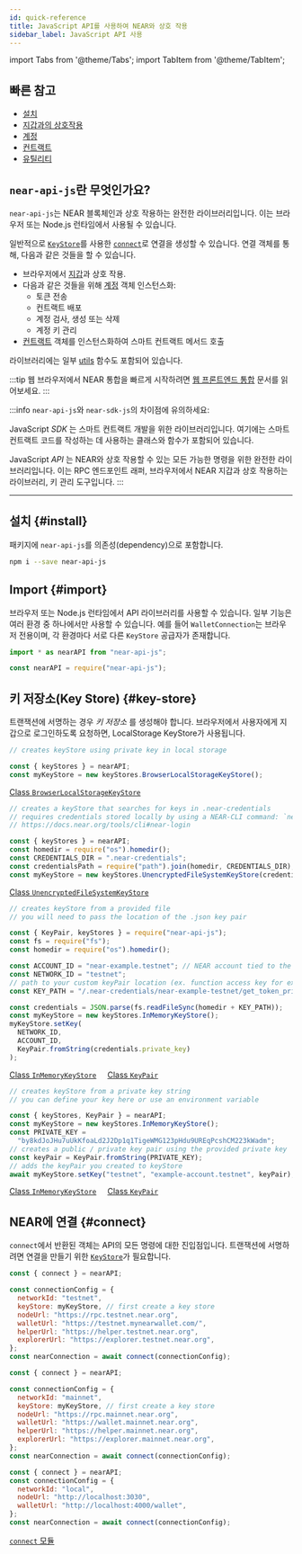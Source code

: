 ```yaml
---
id: quick-reference
title: JavaScript API를 사용하여 NEAR와 상호 작용
sidebar_label: JavaScript API 사용
---
```


import Tabs from '@theme/Tabs';
import TabItem from '@theme/TabItem';

## 빠른 참고

- [설치](#install)
- [지갑과의 상호작용](naj-wallet.md)
- [계정](naj-account.md)
- [컨트랙트](naj-contract.md)
- [유틸리티](naj-utils.md)

## `near-api-js`란 무엇인가요?

`near-api-js`는 NEAR 블록체인과 상호 작용하는 완전한 라이브러리입니다. 이는 브라우저 또는 Node.js 런타임에서 사용될 수 있습니다.

일반적으로 [`KeyStore`](#key-store)를 사용한 [`connect`](#connect)로 연결을 생성할 수 있습니다. 연결 객체를 통해, 다음과 같은 것들을 할 수 있습니다.

- 브라우저에서 [지갑](naj-wallet.md)과 상호 작용.
- 다음과 같은 것들을 위해 [계정](naj-account.md) 객체 인스턴스화:
  - 토큰 전송
  - 컨트랙트 배포
  - 계정 검사, 생성 또는 삭제
  - 계정 키 관리
- [컨트랙트](naj-contract.md) 객체를 인스턴스화하여 스마트 컨트랙트 메서드 호출

라이브러리에는 일부 [utils](naj-utils.md) 함수도 포함되어 있습니다.

:::tip 웹 브라우저에서 NEAR 통합을 빠르게 시작하려면 [웹 프론트엔드 통합](/develop/integrate/frontend) 문서를 읽어보세요. :::

:::info `near-api-js`와 `near-sdk-js`의 차이점에 유의하세요:

JavaScript _SDK_ 는 스마트 컨트랙트 개발을 위한 라이브러리입니다. 여기에는 스마트 컨트랙트 코드를 작성하는 데 사용하는 클래스와 함수가 포함되어 있습니다.

JavaScript _API_ 는 NEAR와 상호 작용할 수 있는 모든 가능한 명령을 위한 완전한 라이브러리입니다. 이는 RPC 엔드포인트 래퍼, 브라우저에서 NEAR 지갑과 상호 작용하는 라이브러리, 키 관리 도구입니다. :::

---

## 설치 {#install}

패키지에 `near-api-js`를 의존성(dependency)으로 포함합니다.

```bash
npm i --save near-api-js
```

## Import {#import}

브라우저 또는 Node.js 런타임에서 API 라이브러리를 사용할 수 있습니다. 일부 기능은 여러 환경 중 하나에서만 사용할 수 있습니다. 예를 들어 `WalletConnection`는 브라우저 전용이며, 각 환경마다 서로 다른 `KeyStore` 공급자가 존재합니다.

<Tabs>
<TabItem value="Browser" label="Browser" default>

```js
import * as nearAPI from "near-api-js";
```

</TabItem>
<TabItem value="Node" label="Node">

```js
const nearAPI = require("near-api-js");
```

</TabItem>
</Tabs>

## 키 저장소(Key Store) {#key-store}

트랜잭션에 서명하는 경우 _키 저장소_ 를 생성해야 합니다. 브라우저에서 사용자에게 지갑으로 로그인하도록 요청하면, LocalStorage KeyStore가 사용됩니다.

<Tabs>
<TabItem value="browser" label="Using Browser" default>

```js
// creates keyStore using private key in local storage

const { keyStores } = nearAPI;
const myKeyStore = new keyStores.BrowserLocalStorageKeyStore();
```

[<span class="typedoc-icon typedoc-icon-class"></span> Class `BrowserLocalStorageKeyStore`](https://near.github.io/near-api-js/classes/_near_js_keystores_browser.browser_local_storage_key_store.BrowserLocalStorageKeyStore.html)

</TabItem>
<TabItem value="dir" label="Using Credentials Directory">

```js
// creates a keyStore that searches for keys in .near-credentials
// requires credentials stored locally by using a NEAR-CLI command: `near login`
// https://docs.near.org/tools/cli#near-login

const { keyStores } = nearAPI;
const homedir = require("os").homedir();
const CREDENTIALS_DIR = ".near-credentials";
const credentialsPath = require("path").join(homedir, CREDENTIALS_DIR);
const myKeyStore = new keyStores.UnencryptedFileSystemKeyStore(credentialsPath);
```

[<span class="typedoc-icon typedoc-icon-class"></span> Class `UnencryptedFileSystemKeyStore`](https://near.github.io/near-api-js/classes/_near_js_keystores_node.unencrypted_file_system_keystore.UnencryptedFileSystemKeyStore.html)

</TabItem>
<TabItem value="file" label="Using a File">

```js
// creates keyStore from a provided file
// you will need to pass the location of the .json key pair

const { KeyPair, keyStores } = require("near-api-js");
const fs = require("fs");
const homedir = require("os").homedir();

const ACCOUNT_ID = "near-example.testnet"; // NEAR account tied to the keyPair
const NETWORK_ID = "testnet";
// path to your custom keyPair location (ex. function access key for example account)
const KEY_PATH = "/.near-credentials/near-example-testnet/get_token_price.json";

const credentials = JSON.parse(fs.readFileSync(homedir + KEY_PATH));
const myKeyStore = new keyStores.InMemoryKeyStore();
myKeyStore.setKey(
  NETWORK_ID,
  ACCOUNT_ID,
  KeyPair.fromString(credentials.private_key)
);
```

[<span class="typedoc-icon typedoc-icon-class"></span> Class `InMemoryKeyStore`](https://near.github.io/near-api-js/classes/_near_js_keystores.in_memory_key_store.InMemoryKeyStore.html)
&nbsp;&nbsp;&nbsp;
[<span class="typedoc-icon typedoc-icon-class"></span> Class `KeyPair`](https://near.github.io/near-api-js/classes/_near_js_crypto.key_pair.KeyPair.html)

</TabItem>
<TabItem value="key" label="Using a private key string">

```js
// creates keyStore from a private key string
// you can define your key here or use an environment variable

const { keyStores, KeyPair } = nearAPI;
const myKeyStore = new keyStores.InMemoryKeyStore();
const PRIVATE_KEY =
  "by8kdJoJHu7uUkKfoaLd2J2Dp1q1TigeWMG123pHdu9UREqPcshCM223kWadm";
// creates a public / private key pair using the provided private key
const keyPair = KeyPair.fromString(PRIVATE_KEY);
// adds the keyPair you created to keyStore
await myKeyStore.setKey("testnet", "example-account.testnet", keyPair);
```

[<span class="typedoc-icon typedoc-icon-class"></span> Class `InMemoryKeyStore`](https://near.github.io/near-api-js/classes/_near_js_keystores.in_memory_key_store.InMemoryKeyStore.html)
&nbsp;&nbsp;&nbsp;
[<span class="typedoc-icon typedoc-icon-class"></span> Class `KeyPair`](https://near.github.io/near-api-js/classes/_near_js_crypto.key_pair.KeyPair.html)

</TabItem>
</Tabs>

## NEAR에 연결 {#connect}

`connect`에서 반환된 객체는 API의 모든 명령에 대한 진입점입니다. 트랜잭션에 서명하려면 연결을 만들기 위한 [`KeyStore`](#key-store)가 필요합니다.

<Tabs>
<TabItem value="testnet" label="TestNet" default>

```js
const { connect } = nearAPI;

const connectionConfig = {
  networkId: "testnet",
  keyStore: myKeyStore, // first create a key store
  nodeUrl: "https://rpc.testnet.near.org",
  walletUrl: "https://testnet.mynearwallet.com/",
  helperUrl: "https://helper.testnet.near.org",
  explorerUrl: "https://explorer.testnet.near.org",
};
const nearConnection = await connect(connectionConfig);
```

</TabItem>
<TabItem value="mainnet" label="MainNet">

```js
const { connect } = nearAPI;

const connectionConfig = {
  networkId: "mainnet",
  keyStore: myKeyStore, // first create a key store
  nodeUrl: "https://rpc.mainnet.near.org",
  walletUrl: "https://wallet.mainnet.near.org",
  helperUrl: "https://helper.mainnet.near.org",
  explorerUrl: "https://explorer.mainnet.near.org",
};
const nearConnection = await connect(connectionConfig);
```

</TabItem>

<TabItem value="localnet" label="LocalNet">

```js
const { connect } = nearAPI;
const connectionConfig = {
  networkId: "local",
  nodeUrl: "http://localhost:3030",
  walletUrl: "http://localhost:4000/wallet",
};
const nearConnection = await connect(connectionConfig);
```

</TabItem>
</Tabs>

[<span class="typedoc-icon typedoc-icon-module"></span> `connect` 모듈](https://near.github.io/near-api-js/modules/near_api_js.connect.html)

